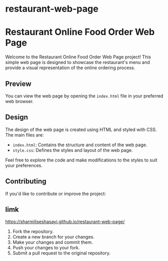 # restaurant-web-page

# Restaurant Online Food Order Web Page

Welcome to the Restaurant Online Food Order Web Page project! This simple web page is designed to showcase the restaurant's menu and provide a visual representation of the online ordering process.

## Preview

You can view the web page by opening the `index.html` file in your preferred web browser.



## Design

The design of the web page is created using HTML and styled with CSS. The main files are:

- `index.html`: Contains the structure and content of the web page.
- `style.css`: Defines the styles and layout of the web page.

Feel free to explore the code and make modifications to the styles to suit your preferences.

## Contributing

If you'd like to contribute or improve the project:
## limk

https://sharmiliseshasayi.github.io/restaurant-web-page/


1. Fork the repository.
2. Create a new branch for your changes.
3. Make your changes and commit them.
4. Push your changes to your fork.
5. Submit a pull request to the original repository.



